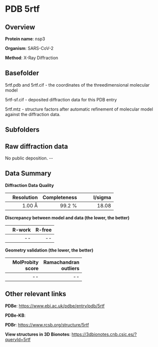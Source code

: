 # PDB 5rtf

## Overview

**Protein name**: nsp3

**Organism**: SARS-CoV-2

**Method**: X-Ray Diffraction



## Basefolder

5rtf.pdb and 5rtf.cif - the coordinates of the threedimensional molecular model

5rtf-sf.cif - deposited diffraction data for this PDB entry

5rtf.mtz - structure factors after automatic refinement of molecular model against the diffraction data.

## Subfolders









## Raw diffraction data

No public deposition. --<br> 

## Data Summary
**Diffraction Data Quality**

|   | Resolution | Completeness| I/sigma |
|---|-------------:|----------------:|--------------:|
|   |1.00 Å|99.2  %|<img width=50/>18.08|

**Discrepancy between model and data (the lower, the better)**

|   | **R-work**| **R-free**   
|---|-------------:|----------------:|           
||--|--|

**Geometry validation (the lower, the better)**

|   |**MolProbity<br>score**| **Ramachandran<br>outliers** 
|---|-------------:|----------------:|
||--|--|

 

 



## Other relevant links 
**PDBe**:  https://www.ebi.ac.uk/pdbe/entry/pdb/5rtf

**PDBe-KB**:  
 
**PDBr**: https://www.rcsb.org/structure/5rtf 

**View structures in 3D Bionotes**: https://3dbionotes.cnb.csic.es/?queryId=5rtf

